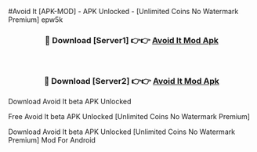 #Avoid It [APK-MOD] - APK Unlocked - [Unlimited Coins No Watermark Premium] epw5k



<div align="center">

<h3>🔴 Download [Server1] 👉👉 <a href="https://momento.my/?title=Avoid_It">Avoid It Mod Apk</a></h3><br>

<h3>🔴 Download [Server2] 👉👉 <a href="https://momento.my/?title=Avoid_It">Avoid It Mod Apk</a></h3>
</div>



Download Avoid It beta APK Unlocked

Free Avoid It beta APK Unlocked [Unlimited Coins No Watermark Premium]

Download Avoid It beta APK Unlocked [Unlimited Coins No Watermark Premium] Mod For Android
